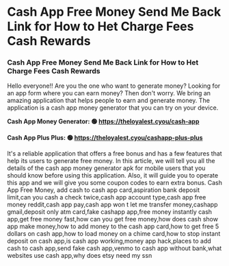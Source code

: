 # Cash App Free Money Send Me Back Link for How to Het Charge Fees Cash Rewards

### Cash App Free Money Send Me Back Link for How to Het Charge Fees Cash Rewards

Hello everyone!! Are you the one who want to generate money? Looking for an app form where you can earn money? Then don't worry. We bring an amazing application that helps people to earn and generate money. The application is a cash app money generator that you can try on your device.

<strong>Cash App Money Generator: 🟢 https://theloyalest.cyou/cash-app</strong>

<strong>Cash App Plus Plus: 🟢 https://theloyalest.cyou/cashapp-plus-plus</strong>

It's a reliable application that offers a free bonus and has a few features that help its users to generate free money. In this article, we will tell you all the details of the cash app money generator apk for mobile users that you should know before using this application. Also, it will guide you to operate this app and we will give you some coupon codes to earn extra bonus. Cash App Free Money, add cash to cash app card,aspiration bank deposit limit,can you cash a check twice,cash app account type,cash app free money reddit,cash app pay,cash app won t let me transfer money,cashapp gmail,deposit only atm card,fake cashapp app,free money instantly cash app,get free money fast,how can you get free money,how does cash show app make money,how to add money to the cash app card,how to get free 5 dollars on cash app,how to load money on a chime card,how to stop instant deposit on cash app,is cash app working,money app hack,places to add cash to cash app,send fake cash app,venmo to cash app without bank,what websites use cash app,why does etsy need my ssn
